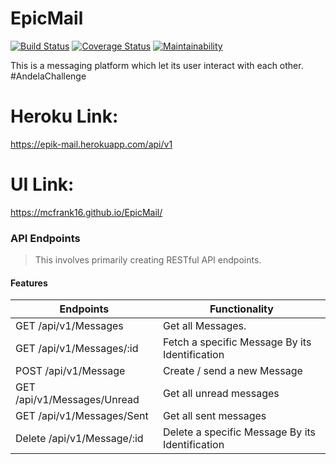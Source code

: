 # EpicMail

[![Build Status](https://travis-ci.com/MCFrank16/EpicMail.svg?branch=develop)](https://travis-ci.com/MCFrank16/EpicMail)
[![Coverage Status](https://coveralls.io/repos/github/MCFrank16/EpicMail/badge.svg?branch=develop)](https://coveralls.io/github/MCFrank16/EpicMail)
[![Maintainability](https://api.codeclimate.com/v1/badges/213f02e0fdf7279bd93f/maintainability)](https://codeclimate.com/github/MCFrank16/EpicMail/maintainability)

This is a messaging platform which let its user interact with each other. #AndelaChallenge

# Heroku Link: 
https://epik-mail.herokuapp.com/api/v1
# UI Link: 
https://mcfrank16.github.io/EpicMail/

### API Endpoints
> This involves primarily creating RESTful API endpoints.

#### Features
| Endpoints                     |         Functionality
| ----------------------        |------------------------                         | 
| GET    /api/v1/Messages       | Get all Messages.                               | 
| GET    /api/v1/Messages/:id   | Fetch a specific Message By its Identification  |
| POST   /api/v1/Message        | Create / send a new Message                     |
| GET    /api/v1/Messages/Unread| Get all unread messages                         |
| GET    /api/v1/Messages/Sent  | Get all sent messages                           |
| Delete /api/v1/Message/:id    | Delete a specific Message By its Identification |

